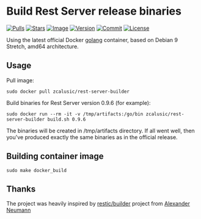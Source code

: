 # Build Rest Server release binaries

[![Pulls](https://img.shields.io/docker/pulls/zcalusic/rest-server-builder.svg)](https://hub.docker.com/r/zcalusic/rest-server-builder/)
[![Stars](https://img.shields.io/docker/stars/zcalusic/rest-server-builder.svg)](https://hub.docker.com/r/zcalusic/rest-server-builder/)
[![Image](https://images.microbadger.com/badges/image/zcalusic/rest-server-builder.svg)](https://microbadger.com/images/zcalusic/rest-server-builder/)
[![Version](https://images.microbadger.com/badges/version/zcalusic/rest-server-builder.svg)](https://microbadger.com/images/zcalusic/rest-server-builder/)
[![Commit](https://images.microbadger.com/badges/commit/zcalusic/rest-server-builder.svg)](https://microbadger.com/images/zcalusic/rest-server-builder/)
[![License](https://images.microbadger.com/badges/license/zcalusic/rest-server-builder.svg)](https://microbadger.com/images/zcalusic/rest-server-builder/)

Using the latest official Docker [golang](https://hub.docker.com/_/golang/) container, based on Debian 9 Stretch, amd64 architecture.

## Usage

Pull image:

```
sudo docker pull zcalusic/rest-server-builder
```

Build binaries for Rest Server version 0.9.6 (for example):

```
sudo docker run --rm -it -v /tmp/artifacts:/go/bin zcalusic/rest-server-builder build.sh 0.9.6
```

The binaries will be created in /tmp/artifacts directory.  If all went well, then you've produced exactly the same binaries as in the official release.

## Building container image

```
sudo make docker_build
```

## Thanks

The project was heavily inspired by [restic/builder](https://github.com/restic/builder) project from [Alexander Neumann](https://github.com/fd0)
